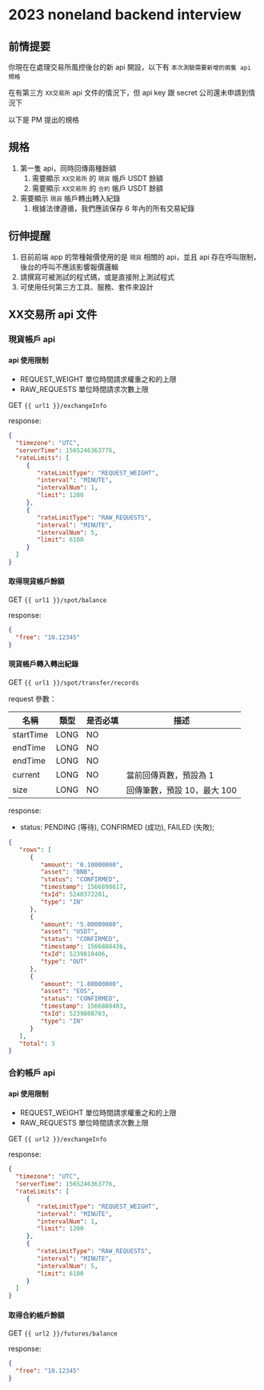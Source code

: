 # 2023 noneland backend interview

## 前情提要

你現在在處理交易所風控後台的新 api 開設，以下有 `本次測驗需要新增的兩隻 api 規格`

在有第三方 `XX交易所` api 文件的情況下，但 api key 跟 secret 公司還未申請到情況下

以下是 PM 提出的規格

## 規格

1. 第一隻 api，同時回傳兩種餘額
   1. 需要顯示 `XX交易所` 的 `現貨` 帳戶 USDT 餘額
   1. 需要顯示 `XX交易所` 的 `合約` 帳戶 USDT 餘額
2. 需要顯示 `現貨` 帳戶轉出轉入紀錄
   1. 根據法律遵循，我們應該保存 6 年內的所有交易紀錄

## 衍伸提醒

1. 目前前端 app 的幣種報價使用的是 `現貨` 相關的 api，並且 api 存在呼叫限制，後台的呼叫不應該影響報價邏輯
2. 請撰寫可被測試的程式碼，或是直接附上測試程式
3. 可使用任何第三方工具、服務、套件來設計

## XX交易所 api 文件

### 現貨帳戶 api

#### api 使用限制

- REQUEST_WEIGHT 單位時間請求權重之和的上限
- RAW_REQUESTS 單位時間請求次數上限

GET `{{ url1 }}/exchangeInfo`

response:

```json
{
  "timezone": "UTC",
  "serverTime": 1565246363776,
  "rateLimits": [
     {
        "rateLimitType": "REQUEST_WEIGHT",
        "interval": "MINUTE",
        "intervalNum": 1,
        "limit": 1200
     },
     {
        "rateLimitType": "RAW_REQUESTS",
        "interval": "MINUTE",
        "intervalNum": 5,
        "limit": 6100
     }
  ]
}
```

#### 取得現貨帳戶餘額

GET `{{ url1 }}/spot/balance`

response:

```json
{
  "free": "10.12345"
}
```

#### 現貨帳戶轉入轉出紀錄

GET `{{ url1 }}/spot/transfer/records`

request 參數：

名稱 | 類型 | 是否必填 | 描述
----|------|--------|---------
startTime | LONG | NO |
endTime | LONG | NO |
endTime | LONG | NO |
current | LONG | NO | 當前回傳頁數，預設為 1
size | LONG | NO | 回傳筆數，預設 10，最大 100

response:

- status: PENDING (等待), CONFIRMED (成功), FAILED (失敗);

```json
{
   "rows": [
      {
         "amount": "0.10000000",
         "asset": "BNB",
         "status": "CONFIRMED",
         "timestamp": 1566898617,
         "txId": 5240372201,
         "type": "IN"
      },
      {
         "amount": "5.00000000",
         "asset": "USDT",
         "status": "CONFIRMED",
         "timestamp": 1566888436,
         "txId": 5239810406,
         "type": "OUT"
      },
      {
         "amount": "1.00000000",
         "asset": "EOS",
         "status": "CONFIRMED",
         "timestamp": 1566888403,
         "txId": 5239808703,
         "type": "IN"
      }
   ],
   "total": 3
}
```


### 合約帳戶 api

#### api 使用限制

- REQUEST_WEIGHT 單位時間請求權重之和的上限
- RAW_REQUESTS 單位時間請求次數上限

GET `{{ url2 }}/exchangeInfo`

response:

```json
{
  "timezone": "UTC",
  "serverTime": 1565246363776,
  "rateLimits": [
     {
        "rateLimitType": "REQUEST_WEIGHT",
        "interval": "MINUTE",
        "intervalNum": 1,
        "limit": 1200
     },
     {
        "rateLimitType": "RAW_REQUESTS",
        "interval": "MINUTE",
        "intervalNum": 5,
        "limit": 6100
     }
  ]
}
```


#### 取得合約帳戶餘額

GET `{{ url2 }}/futures/balance`

response:

```json
{
  "free": "10.12345"
}
```



